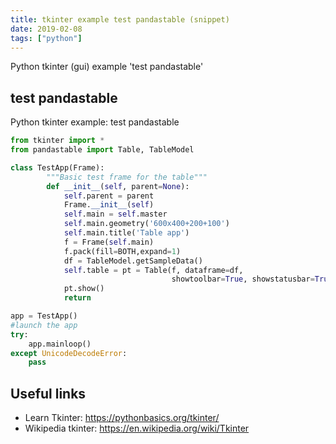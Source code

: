 ```yaml
---
title: tkinter example test pandastable (snippet)
date: 2019-02-08
tags: ["python"]
---
```

Python tkinter (gui) example 'test pandastable'


## test pandastable

Python tkinter example: test pandastable

```python
from tkinter import *
from pandastable import Table, TableModel

class TestApp(Frame):
        """Basic test frame for the table"""
        def __init__(self, parent=None):
            self.parent = parent
            Frame.__init__(self)
            self.main = self.master
            self.main.geometry('600x400+200+100')
            self.main.title('Table app')
            f = Frame(self.main)
            f.pack(fill=BOTH,expand=1)
            df = TableModel.getSampleData()
            self.table = pt = Table(f, dataframe=df,
                                    showtoolbar=True, showstatusbar=True)
            pt.show()
            return

app = TestApp()
#launch the app
try:
    app.mainloop()
except UnicodeDecodeError:
    pass


```

## Useful links

- Learn Tkinter: https://pythonbasics.org/tkinter/
- Wikipedia tkinter: https://en.wikipedia.org/wiki/Tkinter
